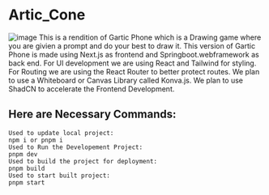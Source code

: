 # Artic_Cone
![image](https://github.com/user-attachments/assets/6fa22666-2679-469d-8e76-45d3de116ff4)
This is a rendition of Gartic Phone which is a Drawing game where you are givien a prompt and do your best to draw it.
This version of Gartic Phone is made using Next.js as frontend and Springboot.webframework as back end.
For UI development we are using React and Tailwind for styling.
For Routing we are using the React Router to better protect routes.
We plan to use a Whiteboard or Canvas Library called Konva.js.
We plan to use ShadCN to accelerate the Frontend Development.
## Here are Necessary Commands:
```
Used to update local project:
npm i or pnpm i
Used to Run the Developement Project:
pnpm dev
Used to build the project for deployment:
pnpm build
Used to start built project:
pnpm start
```